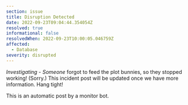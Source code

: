 ```yaml
---
section: issue
title: Disruption Detected
date: 2022-09-23T09:04:44.354054Z
resolved: true
informational: false
resolvedWhen: 2022-09-23T10:00:05.046759Z
affected:
  - Database
severity: disrupted
---
```

*Investigating* - _Someone_ forgot to feed the plot bunnies, so they stopped working! (Sorry.) This incident post will be updated once we have more information. Hang tight!

This is an automatic post by a monitor bot.
        